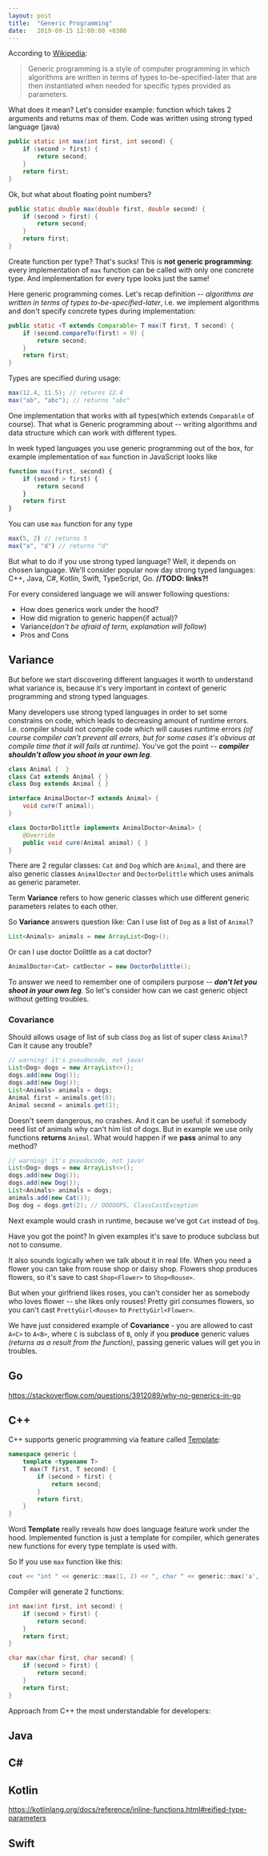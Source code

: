 ```yaml
---
layout: post
title:  "Generic Programming"
date:   2019-09-15 12:00:00 +0300
---
```


According to [Wikipedia](https://en.wikipedia.org/wiki/Generic_programming):

> Generic programming is a style of computer programming in which algorithms are written in terms of types to-be-specified-later that are then instantiated when needed for specific types provided as parameters. 

What does it mean? Let's consider example: function which takes 2 arguments and returns max of them. Code was written using strong typed language (java)

```java
public static int max(int first, int second) {
    if (second > first) {
        return second;
    }
    return first;
}
```
Ok, but what about floating point numbers?

```java
public static double max(double first, double second) {
    if (second > first) {
        return second;
    }
    return first;
}
```

Create function per type? That's sucks! This is **not generic programming**: every implementation of `max` function can be called with only one concrete type. And implementation for every type looks just the same!

Here generic programming comes. Let's recap definition -- *algorithms are written in terms of types to-be-specified-later*, i.e. we implement algorithms and don't specify concrete types during implementation: 

```java
public static <T extends Comparable> T max(T first, T second) {
    if (second.compareTo(first) > 0) {
        return second;
    }
    return first;
}
```
Types are specified during usage:
```java
max(12.4, 11.5); // returns 12.4
max("ab", "abc"); // returns "abc"
```

One implementation that works with all types(which extends `Comparable` of course). That what is Generic programming about -- writing algorithms and data structure which can work with different types.

In week typed languages you use generic programming out of the box, for example implementation of `max` function in JavaScript looks like

```js
function max(first, second) {
    if (second > first) {
        return second
    }
    return first
}
```
You can use `max` function for any type

```js
max(5, 2) // returns 5
max("a", "d") // returns "d"
```

But what to do if you use strong typed language? Well, it depends on chosen language. We'll consider popular now day strong typed languages: C++, Java, C#, Kotlin, Swift, TypeScript, Go. **//TODO: links?!**

For every considered language we will answer following questions:
* How does generics work under the hood?
* How did migration to generic happen(if actual)?
* Variance(*don't be afraid of term, explanation will follow*)
* Pros and Cons

## Variance

But before we start discovering different languages it worth to understand what variance is, because it's very important in context of generic programming and strong typed languages.

Many developers use strong typed languages in order to set some constrains on code, which leads to decreasing amount of runtime errors. I.e. compiler should not compile code which will causes runtime errors *(of course compiler can't prevent all errors, but for some cases it's obvious at compile time that it will fails at runtime)*. You've got the point -- ***compiler shouldn't allow you shoot in your own leg***.

```java
class Animal {  }
class Cat extends Animal { }
class Dog extends Animal { }

interface AnimalDoctor<T extends Animal> { 
    void cure(T animal);
}

class DoctorDolittle implements AnimalDoctor<Animal> {
    @Override
    public void cure(Animal animal) { }
}
```

There are 2 regular classes: `Cat` and `Dog` which are `Animal`, and there are also generic classes `AnimalDoctor` and `DoctorDolittle` which uses animals as generic parameter.

Term **Variance** refers to how generic classes which use different generic parameters relates to each other. 

So **Variance** answers question like: Can I use list of `Dog` as a list of `Animal`?
```java
List<Animals> animals = new ArrayList<Dog>();
```
Or can I use doctor Dolittle as a cat doctor?
```java
AnimalDoctor<Cat> catDoctor = new DoctorDolittle();
```

To answer we need to remember one of compilers purpose --  ***don't let you shoot in your own leg***. So let's consider how can we cast generic object without getting troubles.


### Covariance

Should allows usage of list of sub class `Dog` as list of super class `Animal`? Can it cause any trouble?

```java
// warning! it's pseudocode, not java!
List<Dog> dogs = new ArrayList<>();
dogs.add(new Dog());
dogs.add(new Dog());
List<Animals> animals = dogs;
Animal first = animals.get(0);
Animal second = animals.get(1);
```

Doesn't seem dangerous, no crashes. And it can be useful: if somebody need list of animals why can't him list of dogs. But in example we use only functions **returns** `Animal`. What would happen if we **pass** animal to any method?

```java
// warning! it's pseudocode, not java!
List<Dog> dogs = new ArrayList<>();
dogs.add(new Dog());
dogs.add(new Dog());
List<Animals> animals = dogs;
animals.add(new Cat());
Dog dog = dogs.get(2); // OOOOOPS, ClassCastException
```

Next example would crash in runtime, because we've got `Cat` instead of `Dog`. 

Have you got the point? In given examples it's save to produce subclass but not to consume.

It also sounds logically when we talk about it in real life.
When you need a flower you can take from rouse shop or daisy shop. Flowers shop produces flowers, so it's save to cast `Shop<Flower>` to `Shop<Rouse>`.

But when your girlfriend likes roses, you can't consider her as somebody who loves flower -- she likes only rouses! Pretty girl consumes flowers, so you can't cast `PrettyGirl<Rouse>` to `PrettyGirl<Flower>`.

We have just considered example of **Covariance** - you are allowed to cast `A<C>` to `A<B>`, where `C` is subclass of `B`, only if you **produce** generic values *(returns as a result from the function)*, passing generic values will get you in troubles.

## Go

https://stackoverflow.com/questions/3912089/why-no-generics-in-go

## C++

C++ supports generic programming via feature called [Template](https://en.wikipedia.org/wiki/Template_(C%2B%2B)):

```cpp
namespace generic {
    template <typename T>
    T max(T first, T second) {
        if (second > first) {
            return second;
        }
        return first;
    }
}
```

Word **Template** really reveals how does language feature work under the hood. Implemented function is just a template for compiler, which generates new functions for every type template is used with.

So If you use `max` function like this:
```cpp
cout << "int " << generic::max(1, 2) << ", char " << generic::max('a', 'b');
```
Compiler will generate 2 functions:

```cpp
int max(int first, int second) {
    if (second > first) {
        return second;
    }
    return first;
}

char max(char first, char second) {
    if (second > first) {
        return second;
    }
    return first;
}
```
Approach from C++ the most understandable for developers: 

## Java

## C#

## Kotlin

https://kotlinlang.org/docs/reference/inline-functions.html#reified-type-parameters

## Swift